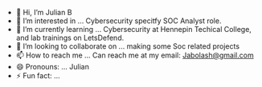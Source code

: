 - 👋 Hi, I’m Julian B
- 👀 I’m interested in ... Cybersecurity specitfy SOC Analyst role.
- 🌱 I’m currently learning ... Cybersecurity at Hennepin Techical College, and lab trainings on LetsDefend.  
- 💞️ I’m looking to collaborate on ... making some Soc related projects
- 📫 How to reach me ... Can reach me at my email: Jabolash@gmail.com
- 😄 Pronouns: ... Julian 
- ⚡ Fun fact: ...

<!---
Jewelsink/Jewelsink is a ✨ special ✨ repository because its `README.md` (this file) appears on your GitHub profile.
You can click the Preview link to take a look at your changes.
--->
